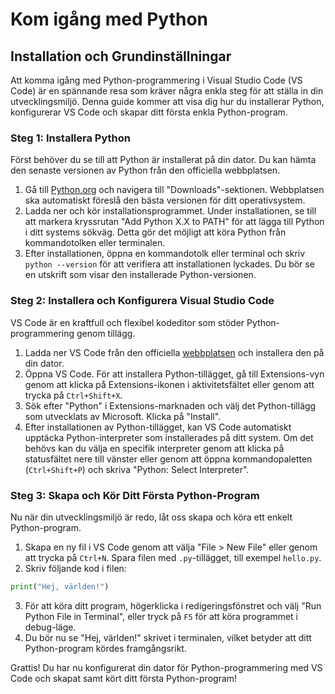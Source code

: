 # Kom igång med Python

## Installation och Grundinställningar

Att komma igång med Python-programmering i Visual Studio Code (VS Code) är en spännande resa som kräver några enkla steg för att ställa in din utvecklingsmiljö. Denna guide kommer att visa dig hur du installerar Python, konfigurerar VS Code och skapar ditt första enkla Python-program.

### Steg 1: Installera Python

Först behöver du se till att Python är installerat på din dator. Du kan hämta den senaste versionen av Python från den officiella webbplatsen.

1. Gå till [Python.org](https://www.python.org/) och navigera till "Downloads"-sektionen. Webbplatsen ska automatiskt föreslå den bästa versionen för ditt operativsystem.
2. Ladda ner och kör installationsprogrammet. Under installationen, se till att markera kryssrutan "Add Python X.X to PATH" för att lägga till Python i ditt systems sökväg. Detta gör det möjligt att köra Python från kommandotolken eller terminalen.
3. Efter installationen, öppna en kommandotolk eller terminal och skriv `python --version` för att verifiera att installationen lyckades. Du bör se en utskrift som visar den installerade Python-versionen.

### Steg 2: Installera och Konfigurera Visual Studio Code

VS Code är en kraftfull och flexibel kodeditor som stöder Python-programmering genom tillägg.

1. Ladda ner VS Code från den officiella [webbplatsen](https://code.visualstudio.com/) och installera den på din dator.
2. Öppna VS Code. För att installera Python-tillägget, gå till Extensions-vyn genom att klicka på Extensions-ikonen i aktivitetsfältet eller genom att trycka på `Ctrl+Shift+X`.
3. Sök efter "Python" i Extensions-marknaden och välj det Python-tillägg som utvecklats av Microsoft. Klicka på "Install".
4. Efter installationen av Python-tillägget, kan VS Code automatiskt upptäcka Python-interpreter som installerades på ditt system. Om det behövs kan du välja en specifik interpreter genom att klicka på statusfältet nere till vänster eller genom att öppna kommandopaletten (`Ctrl+Shift+P`) och skriva "Python: Select Interpreter".

### Steg 3: Skapa och Kör Ditt Första Python-Program

Nu när din utvecklingsmiljö är redo, låt oss skapa och köra ett enkelt Python-program.

1. Skapa en ny fil i VS Code genom att välja "File > New File" eller genom att trycka på `Ctrl+N`. Spara filen med `.py`-tillägget, till exempel `hello.py`.
2. Skriv följande kod i filen:

```python
print("Hej, världen!")
```

3. För att köra ditt program, högerklicka i redigeringsfönstret och välj "Run Python File in Terminal", eller tryck på `F5` för att köra programmet i debug-läge.
4. Du bör nu se "Hej, världen!" skrivet i terminalen, vilket betyder att ditt Python-program kördes framgångsrikt.

Grattis! Du har nu konfigurerat din dator för Python-programmering med VS Code och skapat samt kört ditt första Python-program!